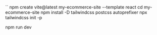``
npm create vite@latest my-ecommerce-site --template react
cd my-ecommerce-site
npm install -D tailwindcss postcss autoprefixer
npx tailwindcss init -p

npm run dev
